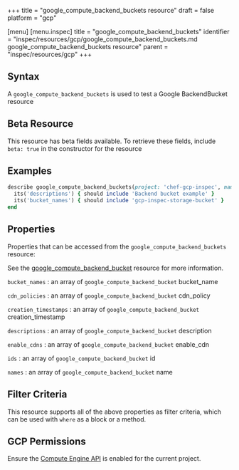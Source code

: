 +++
title = "google_compute_backend_buckets resource"
draft = false
platform = "gcp"

[menu]
  [menu.inspec]
    title = "google_compute_backend_buckets"
    identifier = "inspec/resources/gcp/google_compute_backend_buckets.md google_compute_backend_buckets resource"
    parent = "inspec/resources/gcp"
+++

## Syntax

A `google_compute_backend_buckets` is used to test a Google BackendBucket resource

## Beta Resource

This resource has beta fields available. To retrieve these fields, include `beta: true` in the constructor for the resource

## Examples

```ruby
describe google_compute_backend_buckets(project: 'chef-gcp-inspec', name: 'inspec-gcp-backend-bucket') do
  its('descriptions') { should include 'Backend bucket example' }
  its('bucket_names') { should include 'gcp-inspec-storage-bucket' }
end
```

## Properties

Properties that can be accessed from the `google_compute_backend_buckets` resource:

See the [google_compute_backend_bucket](/inspec/resources/google_compute_backend_bucket/#properties) resource for more information.

`bucket_names`
: an array of `google_compute_backend_bucket` bucket_name

`cdn_policies`
: an array of `google_compute_backend_bucket` cdn_policy

`creation_timestamps`
: an array of `google_compute_backend_bucket` creation_timestamp

`descriptions`
: an array of `google_compute_backend_bucket` description

`enable_cdns`
: an array of `google_compute_backend_bucket` enable_cdn

`ids`
: an array of `google_compute_backend_bucket` id

`names`
: an array of `google_compute_backend_bucket` name

## Filter Criteria

This resource supports all of the above properties as filter criteria, which can be used
with `where` as a block or a method.

## GCP Permissions

Ensure the [Compute Engine API](https://console.cloud.google.com/apis/library/compute.googleapis.com/) is enabled for the current project.
